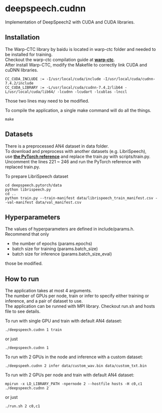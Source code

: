 # deepspeech.cudnn
Implementation of DeepSpeech2 with CUDA and CUDA libraries.

## Installation
The Warp-CTC library by baidu is located in warp-ctc folder and needed to be installed for training.  
Checkout the warp-ctc compilation guide at [**warp-ctc**](https://github.com/baidu-research/warp-ctc).  
After install Warp-CTC, modify the Makefile to correctly link CUDA and cuDNN libraries.  
```
CC_CUDA_INCLUDE := -I/usr/local/cuda/include -I/usr/local/cuda/cudnn-7.4.2/include
CC_CUDA_LIBRARY := -L/usr/local/cuda/cudnn-7.4.2/lib64 -L/usr/local/cuda/lib64/ -lcudnn -lcudart -lcublas -lnccl
```
Those two lines may need to be modified.

To compile the application, a single make command will do all the things.
```
make
```

## Datasets
There is a preprocessed AN4 dataset in data folder.  
To download and preprocess with another datasets (e.g. LibriSpeech),  
use [**the PyTorch reference**](https://github.com/SeanNaren/deepspeech.pytorch) and replace the train.py with scripts/train.py.  
Uncomment the lines 221 ~ 246 and run the PyTorch reference with replaced train.py.  
  
To prepare LibriSpeech dataset
```
cd deepspeech.pytorch/data
python librispeech.py
cd ..
python train.py --train-manifest data/librispeech_train_manifest.csv --val-manifest data/val_manifest.csv
```


## Hyperparameters
The values of hyperparameters are defined in include/params.h.  
Recommend that only
+ the number of epochs (params.epochs)
+ batch size for training (params.batch_size)
+ batch size for inference (params.batch_size_eval)  

those be modified.

## How to run
The application takes at most 4 arguments.  
The number of GPUs per node, train or infer to specify either training or inference, and a pair of dataset to use.  
The application can be runned with MPI library. Checkout run.sh and hosts file to see details.  
  
To run with single GPU and train with default AN4 dataset:
```
./deepspeech.cudnn 1 train
```
or just
```
./deepspeech.cudnn 1
```

To run with 2 GPUs in the node and inference with a custom dataset:
```
./deepspeeh.cudnn 2 infer data/custom_wav.bin data/custom_txt.bin
```

To run with 2 GPUs per node and train with default AN4 dataset:
```
mpirun -x LD_LIBRARY_PATH -npernode 2 --hostfile hosts -H c0,c1 ./deepspeech.cudnn 2
```
or just
```
./run.sh 2 c0,c1
```
